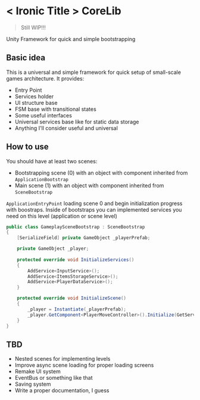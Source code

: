 # < Ironic Title > CoreLib 
> Still WIP!!!

Unity Framework for quick and simple bootstrapping

## Basic idea
This is a universal and simple framework for quick setup of small-scale games architecture. It provides:
- Entry Point
- Services holder
- UI structure base
- FSM base with transitional states
- Some useful interfaces
- Universal services base like for static data storage
- Anything I'll consider useful and universal

## How to use
You should have at least two scenes:
- Bootstrapping scene (0) with an object with component inherited from `ApplicationBootstrap`
- Main scene (1) with an object with component inherited from `SceneBootstrap`
  
`ApplicationEntryPoint` loading scene 0 and begin initialization progress with boostraps.
Inside of bootstraps you can implemented services you need on this level (application or scene level)

```c#
public class GameplaySceneBootstrap : SceneBootstrap
{
    [SerializeField] private GameObject _playerPrefab;

    private GameObject _player;
    
    protected override void InitializeServices()
    {
        AddService<InputService>();
        AddService<ItemsStorageService>();
        AddService<PlayerDataService>();
    }

    protected override void InitializeScene()
    {
        _player = Instantiate(_playerPrefab);
        _player.GetComponent<PlayerMoveController>().Initialize(GetService<InputService>());
    }
}
```

## TBD
- Nested scenes for implementing levels
- Improve async scene loading for proper loading screens
- Remake UI system
- EventBus or something like that
- Saving system
- Write a proper documentation, I guess
